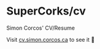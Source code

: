 # SuperCorks/cv
Simon Corcos' CV/Resume

Visit [cv.simon.corcos.ca](https://cv.simon.corcos.ca) to see it 👀
